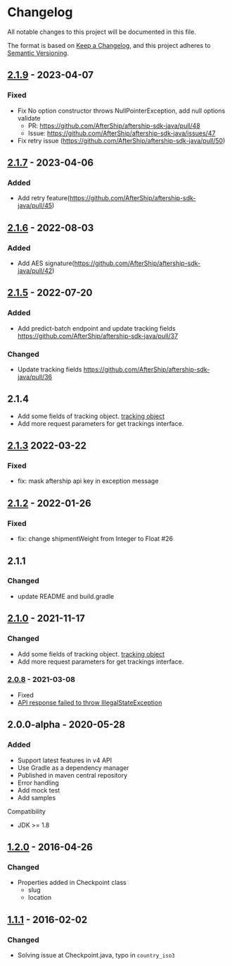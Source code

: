 # Changelog
All notable changes to this project will be documented in this file.

The format is based on [Keep a Changelog](https://keepachangelog.com/en/1.0.0/),
and this project adheres to [Semantic Versioning](https://semver.org/spec/v2.0.0.html).


## [2.1.9] - 2023-04-07
### Fixed
- Fix No option constructor throws NullPointerException, add null options validate
  - PR: https://github.com/AfterShip/aftership-sdk-java/pull/48
  - Issue: https://github.com/AfterShip/aftership-sdk-java/issues/47
- Fix retry issue (https://github.com/AfterShip/aftership-sdk-java/pull/50)

## [2.1.7] - 2023-04-06
### Added
- Add retry feature(https://github.com/AfterShip/aftership-sdk-java/pull/45)

## [2.1.6] - 2022-08-03
### Added
- Add AES signature(https://github.com/AfterShip/aftership-sdk-java/pull/42)

## [2.1.5] - 2022-07-20
### Added
- Add predict-batch endpoint and update tracking fields https://github.com/AfterShip/aftership-sdk-java/pull/37
### Changed
- Update tracking fields https://github.com/AfterShip/aftership-sdk-java/pull/36

## 2.1.4
- Add some fields of tracking object. [tracking object](https://developers.aftership.com/reference/object-tracking)
- Add more request parameters for get trackings interface.

## [2.1.3] 2022-03-22
### Fixed
- fix: mask aftership api key in exception message

## [2.1.2] - 2022-01-26
### Fixed
- fix: change shipmentWeight from Integer to Float #26

## 2.1.1
### Changed
- update README and build.gradle

## [2.1.0] - 2021-11-17
### Changed
- Add some fields of tracking object. [tracking object](https://developers.aftership.com/reference/object-tracking)
- Add more request parameters for get trackings interface. 

### [2.0.8] - 2021-03-08
- Fixed
 - [API response failed to throw IllegalStateException](https://github.com/AfterShip/aftership-sdk-java/issues/18)

## 2.0.0-alpha - 2020-05-28
### Added
- Support latest features in v4 API
- Use Gradle as a dependency manager
- Published in maven central repository
- Error handling
- Add mock test
- Add samples

Compatibility
- JDK >= 1.8
	
## [1.2.0] - 2016-04-26
### Changed
- Properties added in Checkpoint class
    - slug
    - location

## [1.1.1] - 2016-02-02
### Changed
- Solving issue at Checkpoint.java, typo in ```country_iso3```


[2.1.9]: https://github.com/AfterShip/aftership-sdk-java/compare/2.1.7...2.1.9
[2.1.7]: https://github.com/AfterShip/aftership-sdk-java/compare/2.1.6...2.1.7
[2.1.6]: https://github.com/AfterShip/aftership-sdk-java/compare/2.1.5...2.1.6
[2.1.5]: https://github.com/AfterShip/aftership-sdk-java/compare/v2.1.3...2.1.5
[2.1.3]: https://github.com/AfterShip/aftership-sdk-java/compare/v2.1.2...v2.1.3
[2.1.2]: https://github.com/AfterShip/aftership-sdk-java/compare/v2.1.0...v2.1.2
[2.1.0]: https://github.com/AfterShip/aftership-sdk-java/compare/v2.0.8...v2.1.0
[2.0.8]: https://github.com/AfterShip/aftership-sdk-java/compare/v1.2.0...v2.0.8
[1.2.0]: https://github.com/AfterShip/aftership-sdk-java/compare/1.1.1...v1.2.0
[1.1.1]: https://github.com/AfterShip/aftership-sdk-java/releases/tag/1.1.1
